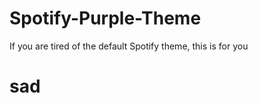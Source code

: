 # Spotify-Purple-Theme
If you are tired of the default Spotify theme, this is for you
 
<h1>sad</h1>

